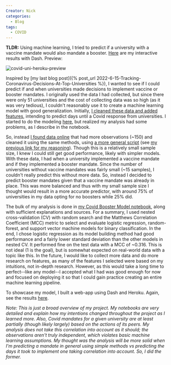 ```yaml
---
Creator: Nick
categories:
  - Blog
tags:
  - COVID
---
```

**TLDR:** Using machine learning, I tried to predict if a university with a vaccine mandate would also mandate a booster. [Here](https://covid-university-boosters.herokuapp.com/) are my interactive results with Dash. Preview:

![covid-uni-heroku-preview](\..\images\covid_uni_heroku_preview.png)

Inspired by [my last blog post]({% post_url 2022-6-15-Tracking-Coronavirus-Decisions-At-Top-Universities %}), I wanted to see if I could predict if and when universities made decisions to implement vaccine or booster mandates. I originally used the data I had collected, but since there were only 51 universities and the cost of collecting data was so high (as it was very tedious), I couldn't reasonably use it to create a machine learning model with good generalization. Initially, [I cleaned these data and added features](https://github.com/ncrispino/covid_university_dates/blob/master/Analyzing%20Covid%20Decision%20Dates.ipynb), intending to predict days until a Covid response from universities. I started to do the modeling [here](https://github.com/ncrispino/covid_university_dates/blob/master/Covid%20Model%20Creation.ipynb), but realized my analysis had some problems, as I describe in the notebook.

So, instead [I found data online](https://github.com/ncrispino/covid_university_dates/blob/master/Vaccine%20Mandates.ipynb) that had more observations (~150) and cleaned it using the same methods, using [a more general script](https://github.com/ncrispino/covid_university_dates/blob/master/cleaning.py) (see [my previous link for my reasoning](https://github.com/ncrispino/covid_university_dates/blob/master/Analyzing%20Covid%20Decision%20Dates.ipynb)). Though this is a relatively small sample size, I knew I could still get good performance, likely with simpler models. With these data, I had when a university implemented a vaccine mandate and if they implemented a booster mandate. Since the number of universities without vaccine mandates was fairly small (~15 samples), I couldn't really predict this without more data. So, instead I decided to predict booster mandates given that a vaccine mandate was already in place. This was more balanced and thus with my small sample size I thought would result in a more accurate predictor, with around 75\% of universities in my data opting for no boosters while 25\% did.

The bulk of my analysis is done in [my Covid Booster Model notebook](https://github.com/ncrispino/covid_university_dates/blob/master/Covid%20Booster%20Model.ipynb), along with sufficient explanations and sources. For a summary, I used nested cross-validation (CV) with random search and the Matthews Correlation Coefficient (MCC) metric to select and evaluate logistic regression, random-forest, and support vector machine models for binary classification. In the end, I chose logistic regression as its model building method had good performance and a fairly lower standard deviation than the other models in nested CV. It performed fine on the test data with a MCC of ~0.316. This is not ideal (1 is the goal), but is somewhat expected on real-world data with a topic like this. In the future, I would like to collect more data and do more research on features, as many of the features I selected were based on my intuitions, not in-depth research. However, as this would take a long time to perfect--like any model--I accepted what I had was good enough for now and focused on deploying it so that I could gain practice creating an entire machine learning pipeline.

To showcase my model, I built a web-app using Dash and Heroku. Again, see the results [here](https://covid-university-boosters.herokuapp.com/).

*Note: This is just a broad overview of my project. My notebooks are very detailed and explain how my intentions changed throughout the project as I learned more. Also, Covid mandates for a given university are at least partially (though likely largely) based on the actions of its peers. My analysis does not take this correlation into account as it should; the observations aren't truly independent, which violates basic machine learning assumptions. My thought was the analysis will be more solid when I'm predicting a mandate in general using simple methods vs predicting the days it took to implement one taking correlation into account. So, I did the former.*
